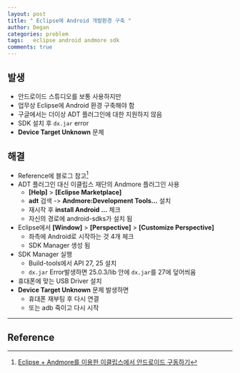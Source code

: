 ```yaml
---
layout: post
title: " Eclipse에 Android 개발환경 구축 "
author: Degan
categories: problem
tags:	eclipse android andmore sdk
comments: true
---
```


## 발생
- 안드로이드 스튜디오를 보통 사용하지만 
- 업무상 Eclipse에 Android 환경 구축해야 함
- 구글에서는 더이상 ADT 플러그인에 대한 지원하지 않음
- SDK 설치 후 `dx.jar` error
- **Device Target Unknown** 문제 

## 해결
- Reference에 블로그 참고[^1]
- ADT 플러그인 대신 이클립스 재단의 Andmore 플러그인 사용
	- **[Help]** > **[Eclipse Marketplace]**
	- **adt** 검색 -> **Andmore:Development Tools...** 설치
	- 재시작 후 **install Android ...** 체크
	- 자신의 경로에 android-sdks가 설치 됨
- Eclipse에서 **[Window]** > **[Perspective]** > **[Customize Perspective]**
	- 좌측에 Android로 시작하는 것 4개 체크 
	- SDK Manager 생성 됨
- SDK Manager 실행
	- Build-tools에서 API 27, 25 설치
	- `dx.jar` Error발생하면  25.0.3/lib 안에 `dx.jar`를 27에 덮어씌움
- 휴대폰에 맞는 USB Driver 설치
- **Device Target Unknown** 문제 발생하면
	- 휴대폰 재부팅 후 다시 연결
	- 또는 adb 죽이고 다시 시작

---

## Reference

[^1]:[Eclipse + Andmore를 이용한 이클립스에서 안드로이드 구동하기](http://zzdd1558.tistory.com/180)
